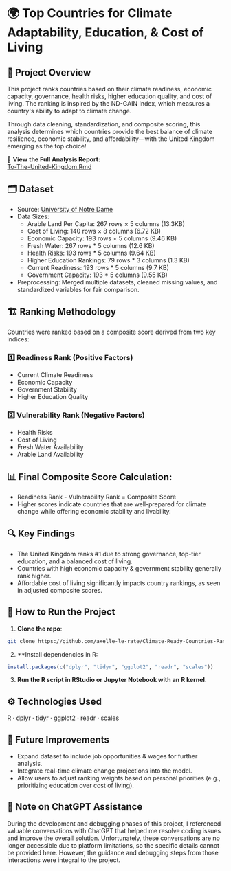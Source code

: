 # 🌍 Top Countries for Climate Adaptability, Education, & Cost of Living

## 📌 Project Overview
This project ranks countries based on their climate readiness, economic capacity, governance, health risks, higher education quality, and cost of living. The ranking is inspired by the ND-GAIN Index, which measures a country's ability to adapt to climate change.

Through data cleaning, standardization, and composite scoring, this analysis determines which countries provide the best balance of climate resilience, economic stability, and affordability—with the United Kingdom emerging as the top choice!

📄 **View the Full Analysis Report:**  
[To-The-United-Kingdom.Rmd](To-The-United-Kingdom.Rmd)

## 🗂️ Dataset
- Source: [University of Notre Dame](https://gain.nd.edu/our-work/country-index/)
- Data Sizes:
  - Arable Land Per Capita: 267 rows × 5 columns (13.3KB)
  - Cost of Living: 140 rows × 8 columns (6.72 KB)
  - Economic Capacity:  193 rows × 5 columns (9.46 KB)
  - Fresh Water: 267 rows * 5 columns (12.6 KB)
  - Health Risks: 193 rows * 5 columns (9.64 KB)
  - Higher Education Rankings: 79 rows * 3 columns (1.3 KB)
  - Current Readiness: 193 rows * 5 columns (9.7 KB)
  - Government Capacity: 193 * 5 columns (9.55 KB)
- Preprocessing: Merged multiple datasets, cleaned missing values, and standardized variables for fair comparison.
  
## 🏗️ Ranking Methodology
Countries were ranked based on a composite score derived from two key indices:

### 1️⃣ Readiness Rank (Positive Factors)

- Current Climate Readiness
- Economic Capacity
- Government Stability
- Higher Education Quality
  
### 2️⃣ Vulnerability Rank (Negative Factors)

- Health Risks
- Cost of Living
- Fresh Water Availability
- Arable Land Availability
  
## 📊 Final Composite Score Calculation:
- Readiness Rank - Vulnerability Rank = Composite Score
- Higher scores indicate countries that are well-prepared for climate change while offering economic stability and livability.

## 🔍 Key Findings
- The United Kingdom ranks #1 due to strong governance, top-tier education, and a balanced cost of living.
- Countries with high economic capacity & government stability generally rank higher.
- Affordable cost of living significantly impacts country rankings, as seen in adjusted composite scores.

## 🚀 How to Run the Project
1. **Clone the repo**:
```sh 
git clone https://github.com/axelle-le-rate/Climate-Ready-Countries-Ranking.git
```
2. **Install dependencies in R:
```r
install.packages(c("dplyr", "tidyr", "ggplot2", "readr", "scales"))
```
3. **Run the R script in RStudio or Jupyter Notebook with an R kernel.**

## ⚙️ Technologies Used
R · dplyr · tidyr · ggplot2 · readr · scales

## 📌 Future Improvements
- Expand dataset to include job opportunities & wages for further analysis.
- Integrate real-time climate change projections into the model.
- Allow users to adjust ranking weights based on personal priorities (e.g., prioritizing education over cost of living).

## 📝 Note on ChatGPT Assistance
During the development and debugging phases of this project, I referenced valuable conversations with ChatGPT that helped me resolve coding issues and improve the overall solution. Unfortunately, these conversations are no longer accessible due to platform limitations, so the specific details cannot be provided here. However, the guidance and debugging steps from those interactions were integral to the project.
